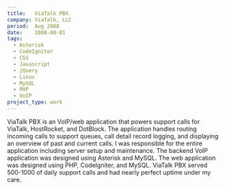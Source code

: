 ```yaml
---
title:   ViaTalk PBX
company: ViaTalk, LLC
period:  Aug 2008
date:    2008-08-01
tags:
  - Asterisk
  - CodeIgniter
  - CSS
  - Javascript
  - jQuery
  - Linux
  - MySQL
  - PHP
  - VoIP
project_type: work
---
```


ViaTalk PBX is an VoIP/web application that powers support calls for ViaTalk,
HostRocket, and DotBlock. The application handles routing incoming calls to
support queues, call detail record logging, and displaying an overview of past
and current calls. I was responsible for the entire application including
server setup and maintenance. The backend VoIP application was designed using
Asterisk and MySQL. The web application was designed using PHP, CodeIgniter,
and MySQL. ViaTalk PBX served 500-1000 of daily support calls and had nearly
perfect uptime under my care.

<!--
**Biggest Challenge:** I handled _everything_ on this project: setting up and
securing the server, installing and configuring Asterisk, and developing and
deploying the web application.

**Biggest Triumph:** Stability and performance were massively improved.
-->
